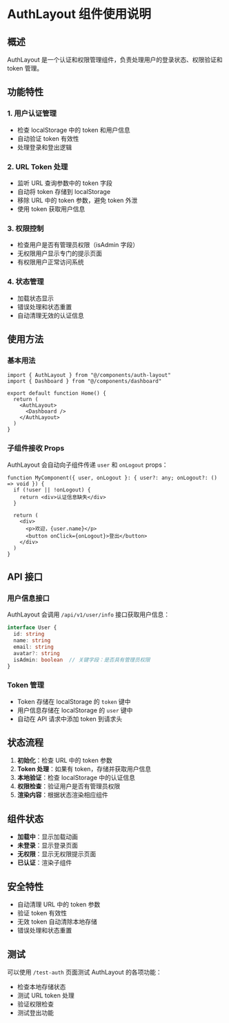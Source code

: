 # AuthLayout 组件使用说明

## 概述

AuthLayout 是一个认证和权限管理组件，负责处理用户的登录状态、权限验证和 token 管理。

## 功能特性

### 1. 用户认证管理
- 检查 localStorage 中的 token 和用户信息
- 自动验证 token 有效性
- 处理登录和登出逻辑

### 2. URL Token 处理
- 监听 URL 查询参数中的 token 字段
- 自动将 token 存储到 localStorage
- 移除 URL 中的 token 参数，避免 token 外泄
- 使用 token 获取用户信息

### 3. 权限控制
- 检查用户是否有管理员权限（isAdmin 字段）
- 无权限用户显示专门的提示页面
- 有权限用户正常访问系统

### 4. 状态管理
- 加载状态显示
- 错误处理和状态重置
- 自动清理无效的认证信息

## 使用方法

### 基本用法

```tsx
import { AuthLayout } from "@/components/auth-layout"
import { Dashboard } from "@/components/dashboard"

export default function Home() {
  return (
    <AuthLayout>
      <Dashboard />
    </AuthLayout>
  )
}
```

### 子组件接收 Props

AuthLayout 会自动向子组件传递 `user` 和 `onLogout` props：

```tsx
function MyComponent({ user, onLogout }: { user?: any; onLogout?: () => void }) {
  if (!user || !onLogout) {
    return <div>认证信息缺失</div>
  }

  return (
    <div>
      <p>欢迎，{user.name}</p>
      <button onClick={onLogout}>登出</button>
    </div>
  )
}
```

## API 接口

### 用户信息接口

AuthLayout 会调用 `/api/v1/user/info` 接口获取用户信息：

```typescript
interface User {
  id: string
  name: string
  email: string
  avatar?: string
  isAdmin: boolean  // 关键字段：是否具有管理员权限
}
```

### Token 管理

- Token 存储在 localStorage 的 `token` 键中
- 用户信息存储在 localStorage 的 `user` 键中
- 自动在 API 请求中添加 token 到请求头

## 状态流程

1. **初始化**：检查 URL 中的 token 参数
2. **Token 处理**：如果有 token，存储并获取用户信息
3. **本地验证**：检查 localStorage 中的认证信息
4. **权限检查**：验证用户是否有管理员权限
5. **渲染内容**：根据状态渲染相应组件

## 组件状态

- **加载中**：显示加载动画
- **未登录**：显示登录页面
- **无权限**：显示无权限提示页面
- **已认证**：渲染子组件

## 安全特性

- 自动清理 URL 中的 token 参数
- 验证 token 有效性
- 无效 token 自动清除本地存储
- 错误处理和状态重置

## 测试

可以使用 `/test-auth` 页面测试 AuthLayout 的各项功能：

- 检查本地存储状态
- 测试 URL token 处理
- 验证权限检查
- 测试登出功能
